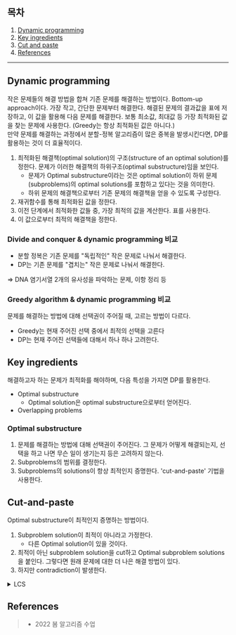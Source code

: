 ## 목차

1. [Dynamic programming](#dynamic-programming)
2. [Key ingredients](#key-ingredients)
3. [Cut and paste](#cut-and-paste)
4. [References](#references)

---

## Dynamic programming
작은 문제들의 해결 방법을 합쳐 기존 문제를 해결하는 방법이다. Bottom-up approach이다. 가장 작고, 간단한 문제부터 해결한다. 해결된 문제의 결과값을 표에 저장하고, 이 값을 활용해 다음 문제를 해결한다. 보통 최소값, 최대값 등 가장 최적화된 값을 찾는 문제에 사용한다. (Greedy는 항상 최적화된 값은 아니다.) \
만약 문제를 해결하는 과정에서 분할-정복 알고리즘이 많은 중복을 발생시킨다면, DP를 활용하는 것이 더 효율적이다.

1. 최적화된 해결책(optimal solution)의 구조(structure of an optimal solution)를 정한다. 문제가 이러한 해결책의 하위구조(optimal substructure)임을 보인다. 
    + 문제가 Optimal substructure이라는 것은 optimal solution이 하위 문제(subproblems)의 optimal solutions를 포함하고 있다는 것을 의미한다. 
    + 하위 문제의 해결책으로부터 기존 문제의 해결책을 얻을 수 있도록 구성한다.
2. 재귀함수를 통해 최적화된 값을 정한다.
3. 이전 단계에서 최적화한 값들 중, 가장 최적의 값을 계산한다. 표를 사용한다.
4. 이 값으로부터 최적의 해결책을 정한다.

### Divide and conquer & dynamic programming 비교
+ 분할 정복은 기존 문제를 "독립적인" 작은 문제로 나눠서 해결한다.
+ DP는 기존 문제를 "겹치는" 작은 문제로 나눠서 해결한다.

=> DNA 염기서열 2개의 유사성을 파악하는 문제, 이항 정리 등
 
### Greedy algorithm & dynamic programming 비교
문제를 해결하는 방법에 대해 선택권이 주어질 때, 고르는 방법이 다르다.

+ Greedy는 현재 주어진 선택 중에서 최적의 선택을 고른다
+ DP는 현재 주어진 선택들에 대해서 하나 하나 고려한다.

## Key ingredients
해결하고자 하는 문제가 최적화를 해야하며, 다음 특성을 가지면 DP를 활용한다.

+ Optimal substructure
    + Optimal solution은 optimal substructure으로부터 얻어진다.
+ Overlapping problems

### Optimal substructure
1. 문제를 해결하는 방법에 대해 선택권이 주어진다. 그 문제가 어떻게 해결되는지, 선택을 하고 나면 무슨 일이 생기는지 등은 고려하지 않는다. 
2. Subproblems의 범위를 결정한다.
3. Subproblems의 solutions이 항상 최적인지 증명한다. 'cut-and-paste' 기법을 사용한다.

## Cut-and-paste
Optimal substructure이 최적인지 증명하는 방법이다.
1. Subproblem solution이 최적이 아니라고 가정한다.
    + 다른 Optimal solution이 있을 것이다.
2. 최적이 아닌 subproblem solution을 cut하고 Optimal subproblem solutions을 붙인다. 그렇다면 원래 문제에 대한 더 나은 해결 방법이 있다.
3. 하지만 contradiction이 발생한다.

<details><summary>LCS</summary>

### LCS 
Z = < z<sub>1</sub>, z<sub>2</sub>, ..., z<sub>k</sub>>가 X, Y의 LCS(Optimal solution)라고 하자.

1. x<sub>m</sub> = y<sub>n</sub>이라면 z<sub>k</sub> = x<sub>m</sub> = y<sub>n</sub>이고, z<sub>k-1</sub>은 X<sub>m-1</sub>와 Y<sub>n-1</sub>의 LCS이다.
2. x<sub>m</sub> != y<sub>n</sub>이고 z<sub>k</sub> != x<sub>m</sub>이면 Z는 X<sub>m-1</sub>와 Y의 LCS이다.
3. x<sub>m</sub> != y<sub>n</sub>이고 z<sub>k</sub> != y<sub>n</sub>이면 Z는 X와 Y<sub>n-1</sub>의 LCS이다.

+ x<sub>m</sub> = y<sub>n</sub>이라면 z<sub>k</sub> = x<sub>m</sub> = y<sub>n</sub>이고,
    + (Cut) z<sub>k</sub> != x<sub>m</sub>이라고 가정하자. 
    + (Paste) LCS를 얻기 위해서 x<sub>m</sub> = y<sub>n</sub>이므로 둘 중 하나를 Z에 붙인다. 그러면 길이가 k+1인 X와 Y의 LCS가 생긴다.
    + (Contadiction) 하지만 Z는 < z<sub>1</sub>, z<sub>2</sub>, ..., z<sub>k</sub> >이라고 가정했으므로, 이에 모순이 생긴다. 따라서 Cut의 가정이 틀렸다.


 + z<sub>k-1</sub>은 X<sub>m-1</sub>와 Y<sub>n-1</sub>의 LCS이다.
    + (Cut) W를 길이가 k-1보다 큰 X<sub>m-1</sub>와 Y<sub>n-1</sub>의 LCS라고 가정한다.
    + (Paste) LCS를 얻기 위해서 x<sub>m</sub> = y<sub>n</sub>이므로 둘 중 하나를 W에 붙인다. 그러면 길이가 k+1보다 큰 X와 Y의 LCS가 생긴다.
    + (Contadiction) 하지만 Z는 < z<sub>1</sub>, z<sub>2</sub>, ..., z<sub>k</sub> >이라고 가정했으므로, LCS의 길이에 모순이 생긴다. 따라서 Cut의 가정이 틀렸다.    


+ x<sub>m</sub> != y<sub>n</sub>이고 z<sub>k</sub> != x<sub>m</sub>이면 Z는 X<sub>m-1</sub>와 Y의 LCS이다.
    + (Cut) Z는 X<sub>m-1</sub>와 Y의 LCS가 아니다.
    + (Paste) W는 길이가 k보다 긴 X<sub>m-1</sub>와 Y의 LCS이다. x<sub>m</sub> != y<sub>n</sub>이므로 W는 X<sub>m</sub>와 Y<sub>n</sub>의 LCS이 된다.
    + (Contadiction) 하지만 Z는 < z<sub>1</sub>, z<sub>2</sub>, ..., z<sub>k</sub> >이라고 가정했으므로, LCS의 길이에 모순이 생긴다. 따라서 Cut의 가정이 틀렸다.


+ x<sub>m</sub> != y<sub>n</sub>이고 z<sub>k</sub> != y<sub>n</sub>이면 Z는 X와 Y<sub>n-1</sub>의 LCS이다.
    + (Cut) Z는 X와 Y<sub>n-1</sub>의 LCS가 아니다.
    + (Paste) W는 길이가 k보다 긴 X와 Y<sub>n-1</sub>의 LCS이다. x<sub>m</sub> != y<sub>n</sub>이므로 W는 X<sub>m</sub>와 Y<sub>n</sub>의 LCS이 된다.
    + (Contadiction) 하지만 Z는 < z<sub>1</sub>, z<sub>2</sub>, ..., z<sub>k</sub> >이라고 가정했으므로, LCS의 길이에 모순이 생긴다. 따라서 Cut의 가정이 틀렸다.

</details>

## References
> + 2022 봄 알고리즘 수업